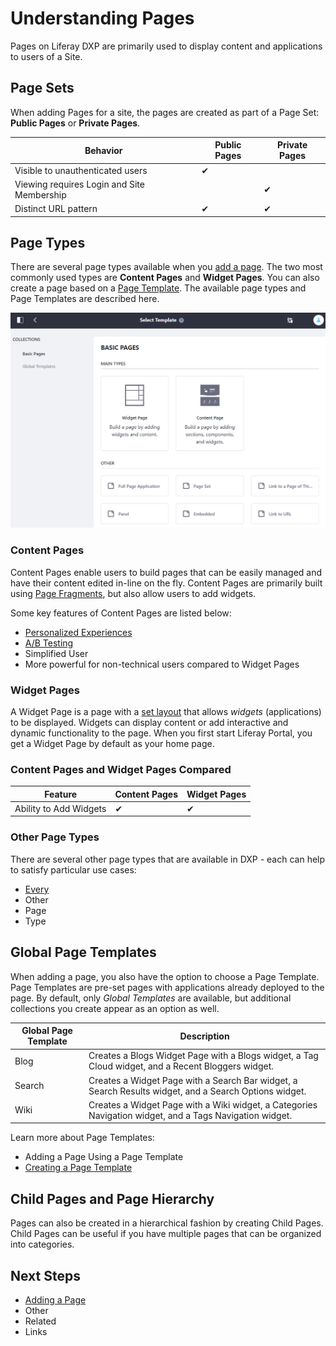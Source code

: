 # Understanding Pages

Pages on Liferay DXP are primarily used to display content and applications to users of a Site.

## Page Sets

When adding Pages for a site, the pages are created as part of a Page Set: **Public Pages** or **Private Pages**.

| Behavior | Public Pages | Private Pages |
| --- | --- |---|
| Visible to unauthenticated users | &#10004; |  |
| Viewing requires Login and Site Membership |  | &#10004; |
| Distinct URL pattern | &#10004; | &#10004; |

## Page Types

There are several page types available when you [add a page](./02-adding-a-page-to-a-site.md). The two most commonly used types are **Content Pages** and **Widget Pages**. You can also create a page based on a [Page Template](./07-creating-a-page-template.md). The available page types and Page Templates are described here.

![Figure 1: You must select a page type when adding pages.](./understanding-pages/images/01.png)

### Content Pages

Content Pages enable users to build pages that can be easily managed and have their content edited in-line on the fly. Content Pages are primarily built using [Page Fragments](TODO), but also allow users to add widgets.

<!-- Screenshot of a Content Page -->

Some key features of Content Pages are listed below:

<!-- To clarify: Are the below features exclusively usable only when using Content Pages? Someone cannot do a/b testing or personalize experiences for users (however we define that) w/ a widget page? -->

* [Personalized Experiences](../../05-personalizing-site-experience/02-experience-personalization/01-personalization-intro.md)
* [A/B Testing](TODO)
* Simplified User
* More powerful for non-technical users compared to Widget Pages

### Widget Pages

A Widget Page is a page with a [set layout](link-to-something-about-layout-templates) that allows *widgets* (applications) to be displayed. Widgets can display content or add interactive and dynamic functionality to the page. When you first start Liferay Portal, you get a Widget Page by default as your home page.

<!-- Screenshot of a Widget Page -->

<!--  all of this should go into an "Adding Widgets to a Page" article -- Once the Widget Page is created, you can either browse through the categories of available widgets until you find the one you want, or you can search for widgets by name. Once you've found a widget, click the *Add* button to add it to the current page. Once there, you can drag it to a new position. Alternatively, you can drag the widget directly from the Widgets menu to a specific location on the page. A widget could be a wiki display or a dynamic publishing tool like the Asset Publisher. The content you display with widgets could be long-form text or an image gallery, or anything in between. -->

<!-- Turn this comparison of what you can do with a Content Page vs. Widget Page into a comparison table. -- There are some use cases (particularly if a page's sole purpose is to host an application) to prefer Widget Pages. There are still a few things that Widget Pages provide that are not possible with Content Pages:

* *Developing an advanced custom layout*: Using Content Pages, authors can create their own page layouts. This prevents developers from creating pre-selectable, custom layouts with FreeMarker like Widget Pages allowed for. Though Content Pages let you create a layout visually (a more user-friendly approach), the programmatic approach of Widget Pages allows for more advanced capabilities.

* *User-Customizable columns*: This is a rarely used feature of Widget Pages that is not provided in Content Pages. If your page requires a user-customizable column, you must use a Widget Page.

* *Using Staging with Page Variations*: Content Pages do not support Staging's Page Variations. This avoids possible confusion with the similar capability to create variations of a page that are used in personalization and A/B Testing.

* *Widget permissions*: You can configure widget permissions on a Widget Page. This is not yet possible for Content Pages; it's planned for a future release.

* *Widget Look & Feel*: On Widget Pages you can access the [Look and Feel](TODO) tool for widgets, offering fine-grained control over its CSS. This is not available for widgets on Content Pages, since the look and feel of your content is defined in the theme or by using Fragments. -->

### Content Pages and Widget Pages Compared

<!-- Example table -->
| Feature |  Content Pages | Widget Pages |
| --- | --- |---|
| Ability to Add Widgets | &#10004; | &#10004; |

### Other Page Types

There are several other page types that are available in DXP - each can help to satisfy particular use cases:

<!-- Either create separate articles for each, or just create an "Other Page Types" article -->

* [Every](full-page-application-page-type.md)
* Other
* Page
* Type

<!-- ### Full Page Application

The *Full Page Application* page type creates a page that displays a single application that fills the entire page.

Out of the box, you can set the Blogs, Wiki, Media Gallery, Message Boards, RSS, Hello Soy Portlet, Documents and Media, Form, or Application Authorization Request to be the sole application for the page. Developers can make their applications Full Page Applications. -->

<!-- Screenshot -->

<!-- 

Move out to another article - "Using the Full Page Application Page Type"

Note that all of the applications that can be added to the page are non-instanceable and the content of whichever application you select is based on the instance for that site. So if you already had data in your application, such as a Wiki, it appears on the page.

If you want to configure the application to be scoped to a specific page of a wiki, you can configure that through the application's settings.

1. From the page, click the (![Options](../../../../images/icon-options.png)) button for the Wiki and select *Configuration*.

1. From the *Wiki - Configuration* page, select the *Scope* tab.

1. Open the *Scope* menu and select Wiki page you want.

![Configuring the scope.](./understanding-pages/images/02.png) -->

<!-- ### Page Set

The *Page Set* option creates a container for subpages that is not actually a page itself. -->

<!-- Screenshot -->

<!-- ### Link to a Page

The *Link to a Page of this Site* option links to a page within the same Site. This is often used to make a page available in multiple parts of a Sites hierarchy.

### Panel

The *Panel* option creates a page containing any number of applications as selected by an Administrator, but only one is displayed at a time. Users select the widget they want to display from a menu on the left side of the page. The selected application takes up the entire page. -->

<!-- Screenshot -->

<!-- ### Embedded

The *Embedded* option displays content from another website inside your instance in an iframe. The website appears in context and within the navigation of your Liferay DXP instance.

### Link to URL

The *Link to URL* option adds a link to the provided URL. This can be an external page or a link across Sites in the same Liferay Portal instance. -->

## Global Page Templates

When adding a page, you also have the option to choose a Page Template. Page Templates are pre-set pages with applications already deployed to the page. By default, only *Global Templates* are available, but additional collections you create appear as an option as well.

| Global Page Template | Description |
| --- | --- |
| Blog | Creates a Blogs Widget Page with a Blogs widget, a Tag Cloud widget, and a Recent Bloggers widget. |
| Search | Creates a Widget Page with a Search Bar widget, a Search Results widget, and a Search Options widget. |
| Wiki | Creates a Widget Page with a Wiki widget, a Categories Navigation widget, and a Tags Navigation widget. |

Learn more about Page Templates:

* Adding a Page Using a Page Template
* [Creating a Page Template](./07-creating-a-page-template)

## Child Pages and Page Hierarchy

Pages can also be created in a hierarchical fashion by creating Child Pages. Child Pages can be useful if you have multiple pages that can be organized into categories.

<!-- (Screenshot) -->

## Next Steps

* [Adding a Page](link)
* Other
* Related
* Links
